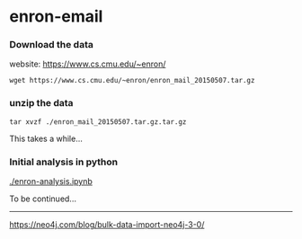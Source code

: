 # enron-email

### Download the data

website: https://www.cs.cmu.edu/~enron/

```
wget https://www.cs.cmu.edu/~enron/enron_mail_20150507.tar.gz
```

### unzip the data

```
tar xvzf ./enron_mail_20150507.tar.gz.tar.gz
```

This takes a while...

### Initial analysis in python

[./enron-analysis.ipynb](./enron-analysis.ipynb)

To be continued...

---
https://neo4j.com/blog/bulk-data-import-neo4j-3-0/
